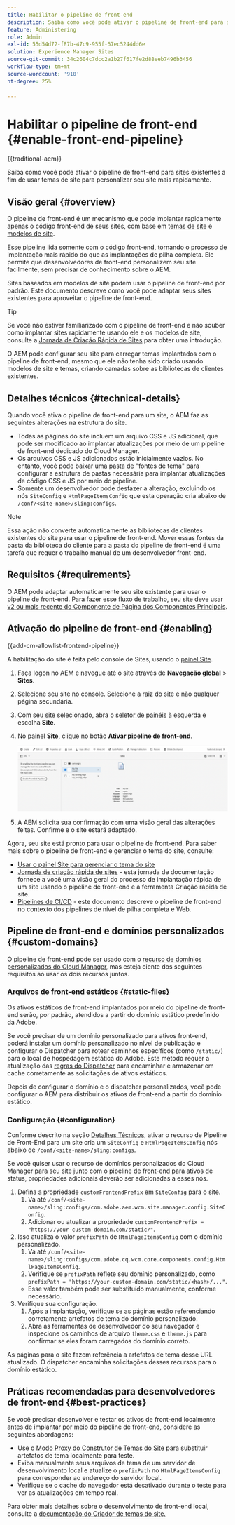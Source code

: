 ```yaml
---
title: Habilitar o pipeline de front-end
description: Saiba como você pode ativar o pipeline de front-end para sites existentes a fim de usar temas de site para personalizar seu site mais rapidamente.
feature: Administering
role: Admin
exl-id: 55d54d72-f87b-47c9-955f-67ec5244dd6e
solution: Experience Manager Sites
source-git-commit: 34c2604c7dcc2a1b27f617fe2d88eeb7496b3456
workflow-type: tm+mt
source-wordcount: '910'
ht-degree: 25%

---
```


# Habilitar o pipeline de front-end {#enable-front-end-pipeline}

{{traditional-aem}}

Saiba como você pode ativar o pipeline de front-end para sites existentes a fim de usar temas de site para personalizar seu site mais rapidamente.

## Visão geral {#overview}

O pipeline de front-end é um mecanismo que pode implantar rapidamente apenas o código front-end de seus sites, com base em [temas de site](site-themes.md) e [modelos de site](site-templates.md).

Esse pipeline lida somente com o código front-end, tornando o processo de implantação mais rápido do que as implantações de pilha completa. Ele permite que desenvolvedores de front-end personalizem seu site facilmente, sem precisar de conhecimento sobre o AEM.

Sites baseados em modelos de site podem usar o pipeline de front-end por padrão. Este documento descreve como você pode adaptar seus sites existentes para aproveitar o pipeline de front-end.

>[!TIP]
>
>Se você não estiver familiarizado com o pipeline de front-end e não souber como implantar sites rapidamente usando ele e os modelos de site, consulte a [Jornada de Criação Rápida de Sites](/help/journey-sites/quick-site/overview.md) para obter uma introdução.

O AEM pode configurar seu site para carregar temas implantados com o pipeline de front-end, mesmo que ele não tenha sido criado usando modelos de site e temas, criando camadas sobre as bibliotecas de clientes existentes.

## Detalhes técnicos {#technical-details}

Quando você ativa o pipeline de front-end para um site, o AEM faz as seguintes alterações na estrutura do site.

* Todas as páginas do site incluem um arquivo CSS e JS adicional, que pode ser modificado ao implantar atualizações por meio de um pipeline de front-end dedicado do Cloud Manager.
* Os arquivos CSS e JS adicionados estão inicialmente vazios. No entanto, você pode baixar uma pasta de &quot;fontes de tema&quot; para configurar a estrutura de pastas necessária para implantar atualizações de código CSS e JS por meio do pipeline.
* Somente um desenvolvedor pode desfazer a alteração, excluindo os nós `SiteConfig` e `HtmlPageItemsConfig` que esta operação cria abaixo de `/conf/<site-name>/sling:configs`.

>[!NOTE]
>
>Essa ação não converte automaticamente as bibliotecas de clientes existentes do site para usar o pipeline de front-end. Mover essas fontes da pasta da biblioteca do cliente para a pasta do pipeline de front-end é uma tarefa que requer o trabalho manual de um desenvolvedor front-end.

## Requisitos {#requirements}

O AEM pode adaptar automaticamente seu site existente para usar o pipeline de front-end. Para fazer esse fluxo de trabalho, seu site deve usar [v2 ou mais recente do Componente de Página dos Componentes Principais](https://experienceleague.adobe.com/en/docs/experience-manager-core-components/using/wcm-components/page).

## Ativação do pipeline de front-end {#enabling}

{{add-cm-allowlist-frontend-pipeline}}

A habilitação do site é feita pelo console de Sites, usando o [painel Site](site-rail.md).

1. Faça logon no AEM e navegue até o site através de **Navegação global** > **Sites**.
1. Selecione seu site no console. Selecione a raiz do site e não qualquer página secundária.
1. Com seu site selecionado, abra o [seletor de painéis](/help/sites-cloud/authoring/basic-handling.md#rail-selector) à esquerda e escolha **Site**.
1. No painel **Site**, clique no botão **Ativar pipeline de front-end**.

   ![Ativar pipeline de front-end](/help/sites-cloud/administering/assets/enable-front-end-pipeline.png)

1. A AEM solicita sua confirmação com uma visão geral das alterações feitas. Confirme e o site estará adaptado.

Agora, seu site está pronto para usar o pipeline de front-end. Para saber mais sobre o pipeline de front-end e gerenciar o tema do site, consulte:

* [Usar o painel Site para gerenciar o tema do site](site-rail.md)
* [Jornada de criação rápida de sites](/help/journey-sites/quick-site/overview.md) - esta jornada de documentação fornece a você uma visão geral do processo de implantação rápida de um site usando o pipeline de front-end e a ferramenta Criação rápida de site.
* [Pipelines de CI/CD](/help/implementing/cloud-manager/configuring-pipelines/introduction-ci-cd-pipelines.md#front-end) - este documento descreve o pipeline de front-end no contexto dos pipelines de nível de pilha completa e Web.

## Pipeline de front-end e domínios personalizados {#custom-domains}

O pipeline de front-end pode ser usado com o [recurso de domínios personalizados do Cloud Manager](/help/implementing/cloud-manager/custom-domain-names/introduction.md), mas esteja ciente dos seguintes requisitos ao usar os dois recursos juntos.

### Arquivos de front-end estáticos {#static-files}

Os ativos estáticos de front-end implantados por meio do pipeline de front-end serão, por padrão, atendidos a partir do domínio estático predefinido da Adobe.

Se você precisar de um domínio personalizado para ativos front-end, poderá instalar um domínio personalizado no nível de publicação e configurar o Dispatcher para rotear caminhos específicos (como `/static/`) para o local de hospedagem estática do Adobe. Este método requer a atualização das [regras do Dispatcher](https://experienceleague.adobe.com/pt-br/docs/experience-manager-dispatcher/using/dispatcher) para encaminhar e armazenar em cache corretamente as solicitações de ativos estáticos.

Depois de configurar o domínio e o dispatcher personalizados, você pode configurar o AEM para distribuir os ativos de front-end a partir do domínio estático.

### Configuração {#configuration}

Conforme descrito na seção [Detalhes Técnicos](#technical-details), ativar o recurso de Pipeline de Front-End para um site cria um `SiteConfig` e `HtmlPageItemsConfig` nós abaixo de `/conf/<site-name>/sling:configs`.

Se você quiser usar o recurso de domínios personalizados do Cloud Manager para seu site junto com o pipeline de front-end para ativos de status, propriedades adicionais deverão ser adicionadas a esses nós.

1. Defina a propriedade `customFrontendPrefix` em `SiteConfig` para o site.
   1. Vá até `/conf/<site-name>/sling:configs/com.adobe.aem.wcm.site.manager.config.SiteConfig`.
   1. Adicionar ou atualizar a propriedade `customFrontendPrefix = "https://your-custom-domain.com/static/"`.
1. Isso atualiza o valor `prefixPath` de `HtmlPageItemsConfig` com o domínio personalizado.
   1. Vá até `/conf/<site-name>/sling:configs/com.adobe.cq.wcm.core.components.config.HtmlPageItemsConfig`.
   1. Verifique se `prefixPath` reflete seu domínio personalizado, como `prefixPath = "https://your-custom-domain.com/static/<hash>/..."`.
   * Esse valor também pode ser substituído manualmente, conforme necessário.
1. Verifique sua configuração.
   1. Após a implantação, verifique se as páginas estão referenciando corretamente artefatos de tema do domínio personalizado.
   1. Abra as ferramentas de desenvolvedor do seu navegador e inspecione os caminhos de arquivo `theme.css` e `theme.js` para confirmar se eles foram carregados do domínio correto.

As páginas para o site fazem referência a artefatos de tema desse URL atualizado. O dispatcher encaminha solicitações desses recursos para o domínio estático.

## Práticas recomendadas para desenvolvedores de front-end {#best-practices}

Se você precisar desenvolver e testar os ativos de front-end localmente antes de implantar por meio do pipeline de front-end, considere as seguintes abordagens:

* Use o [Modo Proxy do Construtor de Temas do Site](https://github.com/adobe/aem-site-theme-builder?tab=readme-ov-file#proxy) para substituir artefatos de tema localmente para teste.
* Exiba manualmente seus arquivos de tema de um servidor de desenvolvimento local e atualize o `prefixPath` no `HtmlPageItemsConfig` para corresponder ao endereço do servidor local.
* Verifique se o cache do navegador está desativado durante o teste para ver as atualizações em tempo real.

Para obter mais detalhes sobre o desenvolvimento de front-end local, consulte a [documentação do Criador de temas do site.](https://github.com/adobe/aem-site-theme-builder)
